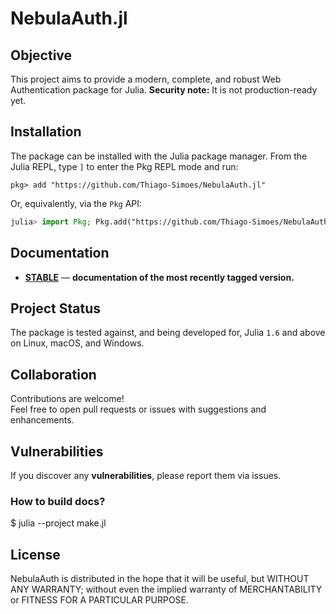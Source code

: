 # NebulaAuth.jl

## Objective

This project aims to provide a modern, complete, and robust Web Authentication package for Julia.
**Security note:** It is not production-ready yet.


## Installation

The package can be installed with the Julia package manager.
From the Julia REPL, type `]` to enter the Pkg REPL mode and run:

```
pkg> add "https://github.com/Thiago-Simoes/NebulaAuth.jl"
```

Or, equivalently, via the `Pkg` API:

```julia
julia> import Pkg; Pkg.add("https://github.com/Thiago-Simoes/NebulaAuth.jl")
```

## Documentation

- [**STABLE**](https://thiago-simoes.github.io/ORM.jl/) &mdash; **documentation of the most recently tagged version.**

## Project Status

The package is tested against, and being developed for, Julia `1.6` and above on Linux, macOS, and Windows.


## Collaboration

Contributions are welcome!  
Feel free to open pull requests or issues with suggestions and enhancements.

## Vulnerabilities

If you discover any **vulnerabilities**, please report them via issues.


### How to build docs?
$ julia --project make.jl

## License
NebulaAuth is distributed in the hope that it will be useful,
but WITHOUT ANY WARRANTY; without even the implied warranty of
MERCHANTABILITY or FITNESS FOR A PARTICULAR PURPOSE.
